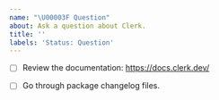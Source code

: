 ```yaml
---
name: "\U00003F Question"
about: Ask a question about Clerk.
title: ''
labels: 'Status: Question'
---
```


<!-- You can find us on Discord https://discord.com/invite/b5rXHjAg7A -->

<!-- Requirements: please go through this checklist before opening a new issue -->

- [ ] Review the documentation: https://docs.clerk.dev/
- [ ] Go through package changelog files. 

